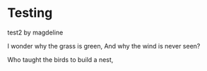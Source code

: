 # Testing

test2 by magdeline

I wonder why the grass is green,
And why the wind is never seen?

Who taught the birds to build a nest,
